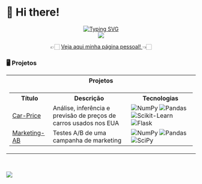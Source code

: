 # 👋 Hi there!

<p align="center">
<a href="https://github.com/Albert-Souza">
    <img src="https://readme-typing-svg.demolab.com?font=Georgia&size=18&duration=2000&pause=100&multiline=true&width=500&height=80&lines=Albert+Souza;Computer Science Student;Data+Science+%7C+AI" alt="Typing SVG" />
</a>
<br/>

<a href="https://github.com/Albert-Souza">
    <img src="https://github-stats-alpha.vercel.app/api?username=Albert-Souza&cc=22272e&tc=37BCF6&ic=fff&bc=0000">
</a>

<div align="center">
    👉🏻 <a href="https://www.albert-souza.com" target="_blank">Veja aqui minha página pessoal! </a> 👈🏻
</div>

 ### 🖥️ Projetos

<table>
  <tr>
    <th>Projetos</th>
  </tr>
  <tr>
    <td>
      <table>
        <tr>
          <th>Título</th>
          <th>Descrição</th>
          <th>Tecnologias</th>
        </tr>
        <tr>
          <td><a href="https://github.com/Albert-Souza/Car-Price">Car-Price</a></td>
          <td>Análise, inferência e previsão de preços de carros usados nos EUA</td>
          <td>
            <img src="https://img.shields.io/badge/NumPy-black?style=flat-square&logo=numpy" alt="NumPy">
            <img src="https://img.shields.io/badge/Pandas-black?style=flat-square&logo=pandas" alt="Pandas">
            <img src="https://img.shields.io/badge/Scikit--Learn-black?style=flat-square&logo=scikit-learn" alt="Scikit-Learn">
            <img src="https://img.shields.io/badge/Flask-black?style=flat-square&logo=flask" alt="Flask">
          </td>
        </tr>
        <tr>
          <td><a href="https://github.com/Albert-Souza/Marketing-AB">Marketing-AB</a></td>
          <td>Testes A/B de uma campanha de marketing</td>
          <td>
            <img src="https://img.shields.io/badge/NumPy-black?style=flat-square&logo=numpy" alt="NumPy">
            <img src="https://img.shields.io/badge/Pandas-black?style=flat-square&logo=pandas" alt="Pandas">
            <img src="https://img.shields.io/badge/SciPy-black?style=flat-square&logo=scipy" alt="SciPy">
          </td>
        </tr>
      </table>
    </td>
  </tr>
</table>

<br>


![](http://github-profile-summary-cards.vercel.app/api/cards/profile-details?username=Albert-Souza&theme=dracula) 

